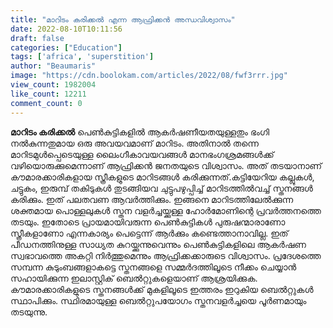 ```yaml
---
title: "മാറിടം കരിക്കല്‍ എന്ന ആഫ്രിക്കൻ അന്ധവിശ്വാസം"
date: 2022-08-10T10:11:56
draft: false
categories: ["Education"]
tags: ['africa', 'superstition']
author: "Beaumaris"
image: "https://cdn.boolokam.com/articles/2022/08/fwf3rrr.jpg"
view_count: 1982004
like_count: 12211
comment_count: 0
---
```


**മാറിടം കരിക്കല്‍** പെണ്‍കുട്ടികളില്‍ ആകര്‍ഷണീയതയുള്ളതും ഭംഗി നല്‍കുന്നതുമായ ഒരു അവയവമാണ് മാറിടം. അതിനാല്‍ തന്നെ മാറിടമുള്‍പ്പെടെയുള്ള ലൈംഗീകാവയവങ്ങള്‍ മാനഭംഗശ്രമങ്ങള്‍ക്ക് വഴിയൊരുക്കുമെന്നാണ് ആഫ്രിക്കന്‍ ജനതയുടെ വിശ്വാസം. അത് തടയാനാണ് കൗമാരക്കാരികളായ സ്ത്രീകളുടെ മാറിടങ്ങള്‍ കരിക്കുന്നത്.കട്ടിയേറിയ കല്ലുകള്‍, ചട്ടുകം, ഇരുമ്പ് തകിടുകള്‍ തുടങ്ങിയവ ചുട്ടുപഴുപ്പിച്ച്‌ മാറിടത്തില്‍വച്ച്‌ സ്തനങ്ങള്‍ കരിക്കും. ഇത് പലതവണ ആവര്‍ത്തിക്കും. ഇങ്ങനെ മാറിടത്തിലേല്‍ക്കുന്ന ശക്തമായ പൊള്ളലുകള്‍ സ്തന വളര്‍ച്ചയ്ക്കുള്ള ഹോര്‍മോണിന്റെ പ്രവര്‍ത്തനത്തെ തടയും. ഇതോടെ പ്രായമായിവരുന്ന പെണ്‍കുട്ടികള്‍ പുരുഷന്മാരാണോ സ്ത്രീകളാണോ എന്നകാര്യം പെട്ടെന്ന് ആര്‍ക്കും കണ്ടെത്താനാവില്ല. ഇത് പീഡനത്തിനുള്ള സാധ്യത കുറയ്ക്കുന്നുവെന്നും പെണ്‍കുട്ടികളിലെ ആകര്‍ഷണ സ്വഭാവത്തെ അകറ്റി നിര്‍ത്തുമെന്നും ആഫ്രിക്കക്കാരുടെ വിശ്വാസം. പ്രദേശത്തെ സമ്പന്ന കുടുംബങ്ങളാകട്ടെ സ്തനങ്ങളെ സമ്മര്‍ദത്തിലൂടെ നീക്കം ചെയ്യാന്‍ സഹായിക്കുന്ന ഇലാസ്റ്റിക് ബെല്‍റ്റുകളെയാണ് ആശ്രയിക്കുക. കൗമാരക്കാരികളുടെ സ്തനങ്ങള്‍ക്ക് മുകളിലൂടെ ഇത്തരം ഇറുകിയ ബെല്‍റ്റുകള്‍ സ്ഥാപിക്കും. സ്ഥിരമായുള്ള ബെല്‍റ്റുപയോഗം സ്തനവളര്‍ച്ചയെ പൂര്‍ണമായും തടയുന്നു.
